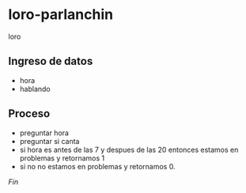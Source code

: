 # loro-parlanchin
loro
## Ingreso de datos
- hora
- hablando

## Proceso
- preguntar hora
- preguntar si canta
- si hora es antes de las 7 y despues de las 20
	entonces estamos en problemas y retornamos 1
- si no
	no estamos en problemas y retornamos 0.

*Fin*
